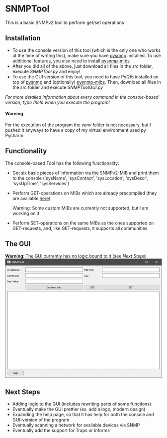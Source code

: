 # SNMPTool 
This is a basic SNMPv2 tool to perform get/set operations
## Installation
* To use the console version of this tool (which is the only one who works at the time of writing this), make sure you have [pysnmp](https://github.com/etingof/pysnmp) installed. To use additional features, you also need to install [pysnmp-mibs](https://github.com/etingof/pysnmp-mibs) 
* After you did all of the above, just download all files in the *src* folder, execute *SNMPTool.py* and enjoy!
* To use the GUI version of this tool, you need to have PyQt5 installed on top of [pysnmp](https://github.com/etingof/pysnmp) and (optionally) [pysnmp-mibs](https://github.com/etingof/pysnmp-mibs). Then, download all files in the *src* folder and execute *SNMPToolGUI.py*

*For more detailed information about every command in the console-based version, type /help when you execute the program!*

#### Warning
For the execution of the program the *venv* folder is not necessary, but I pushed it anyways to have a copy of my virtual environment used py Pycharm

## Functionality
The console-based Tool has the following functionality:
* Get six basic pieces of information via the SNMPv2-MIB and print them to the console ('sysName', 'sysContact', 'sysLocation', 'sysDescr', 'sysUpTime', 'sysServices')
* Perform GET-operations on MIBs which are already precompiled (they are available [here](https://github.com/etingof/pysnmp-mibs)) 
 
   Warning: Some custom MIBs are currently not supported, but I am working on it 
* Perform SET-operations on the same MIBs as the ones supported on GET-requests, and, like GET-requests, it supports all communities

## The GUI
**Warning**: The GUI currently has no logic bound to it (see *Next Steps*)
![alt text](https://github.com/Therealdanjo/SNMP_Tool/blob/master/img/GUI20201217.jpg "GUI updated on 2020-12-17")

## Next Steps
* Adding logic to the GUI (includes rewriting parts of some functions)
* Eventually make the GUI prettier (ex. add a logo, modern design)
* Expanding the help page, so that it has help for both the console and GUI-version of the program 
* Eventually scanning a network for available devices via SNMP 
* Eventually add the support for Traps or Informs
